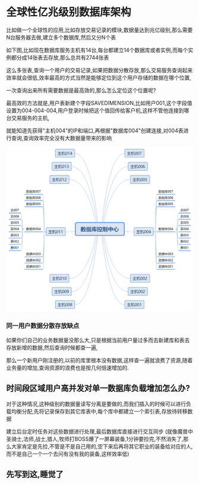 # 全球性亿兆级别数据库架构

比如做一个全球性的应用,比如存放交易记录的模块,数据量达到兆亿级别,那么需要N台服务器去做,建立多个数据库,然后又分N个表

如下图,比如现在数据库服务主机有14台,每台都建立14个数据库或者实例,而每个实例都分成14张表去存放,那么总共有2744张表

这么多张表,查询一个用户的交易记录,如果把数据分散存放,那么交易服务查询起来效率就会很低,效率最高的方式当然是能够定位到这个用户存储的数据在哪个位置,

一次查询出来所有需要数据是最高效的,那么怎么定位这个位置呢?

最高效的方法就是,用户表新建个字段SAVEDIMENSION,比如用户001,这个字段值设置为004-004-004,用户登录时候把这个值回传给客户机,这样不管他连接到哪台交易服务的主机,

就能知道先获得"主机004"的IP和端口,再根据"数据库004"创建连接,对004表进行查询,查询效率完全没有大数据量带来的影响

![image](https://raw.githubusercontent.com/shoukaiseki/blogdoc/master/%E4%BA%92%E8%81%94%E7%BD%91/%E5%85%A8%E7%90%83%E6%80%A7%E4%BA%BF%E5%85%86%E7%BA%A7%E5%88%AB%E6%95%B0%E6%8D%AE%E5%BA%93%E6%9E%B6%E6%9E%84/img/001.png)



### 同一用户数据分散存放缺点
如果你们自己的业务数据量没那么大,只是根据当前用户量过多而去新建库和表去存放新增的数据,然后查询时候都查一遍,

那么一个新用户刚注册的,以前的库里根本没有数据,这样查一遍就浪费了资源,随着业务量的增加,查询资源的浪费也是按几何倍速增加的.



## 时间段区域用户高并发对单一数据库负载增加怎么办?
对于这种情况,这种级别的数据量读写分离是要做的,而我们插入的时候可以进行负载均衡分配,先将记录保存到其它库表中,每个库中都建立一个索引表,存放待转移数据

建立后台定时任务对这些数据进行处理,最后数据库直接进行交互同步 (就像魔兽中圣骑士,法师,战士,猎人,牧师打BOSS爆了一屏幕装备,1分钟要捡完,不然消失了,那么大家肯定是先捡,不管是不是自己用的,空下来后再将其它职业的装备给对应的人,而不是自己一个一个去问有没有我的装备,这样效率低)




## 先写到这,睡觉了
